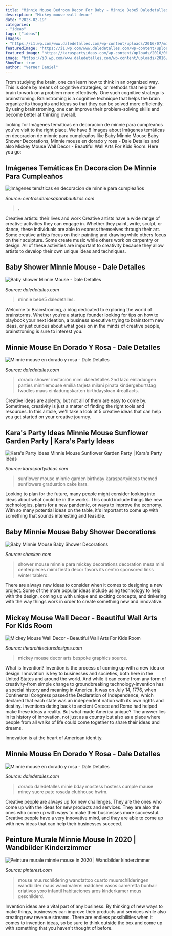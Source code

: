 ```yaml
---
title: "Minnie Mouse Bedroom Decor For Baby ~ Minnie Bebe5 Daledetalles"
description: "Mickey mouse wall decor"
date: "2023-02-19"
categories:
- "ideas"
tags: ["ideas"]
images:
- "https://i1.wp.com/www.daledetalles.com/wp-content/uploads/2016/07/minnie-oro31.jpg"
featuredImage: "https://i1.wp.com/www.daledetalles.com/wp-content/uploads/2016/07/minnie-oro31.jpg"
featured_image: "https://karaspartyideas.com/wp-content/uploads/2016/08/Minnie-Mouse-Sunflower-Garden-Party-via-Karas-Party-Ideas-KarasPartyIdeas.com49.jpg"
image: "https://i0.wp.com/www.daledetalles.com/wp-content/uploads/2016/07/minnie-oro42-1.jpg"
ShowToc: true
author: "Verner Daniel"
---
```



From studying the brain, one can learn how to think in an organized way. This is done by means of cognitive strategies, or methods that help the brain to work on a problem more effectively. One such cognitive strategy is brainstroming. Brainstroming is a cognitive technique that helps the brain organize its thoughts and ideas so that they can be solved more efficiently. By using brainstroming, one can improve their problem-solving skills and become better at thinking overall.

	

		
looking for Imágenes temáticas en decoracion de minnie para cumpleaños you've visit to the right place. We have 8 Images about Imágenes temáticas en decoracion de minnie para cumpleaños like Baby Minnie Mouse Baby Shower Decorations, Minnie mouse en dorado y rosa - Dale Detalles and also Mickey Mouse Wall Decor - Beautiful Wall Arts For Kids Room. Here you go:
		
    
## Imágenes Temáticas En Decoracion De Minnie Para Cumpleaños

<img loading=lazy src="https://centrosdemesaparabautizos.com/wp-content/uploads/2016/09/decoracion-de-minnie-para-cumpleaños-tematicos.jpg" onerror="this.onerror=null;this.src='https://tse3.mm.bing.net/th?id=OIP.vXWUjTFbjQEuhf4Qas0khwHaJU&amp;pid=15.1';" alt="Imágenes temáticas en decoracion de minnie para cumpleaños">

_Source: centrosdemesaparabautizos.com_

>. 

	

Creative artists: their lives and work
Creative artists have a wide range of creative activities they can engage in. Whether they paint, write, sculpt, or dance, these individuals are able to express themselves through their art. Some creative artists focus on their painting and drawing while others focus on their sculpture. Some create music while others work on carpentry or design. All of these activities are important to creativity because they allow artists to develop their own unique ideas and techniques.

    
## Baby Shower Minnie Mouse - Dale Detalles

<img loading=lazy src="https://i1.wp.com/www.daledetalles.com/wp-content/uploads/2016/05/MINNIE-BEBE5.jpg" onerror="this.onerror=null;this.src='https://tse4.mm.bing.net/th?id=OIP.VCW2eyUflbJAMmn4Hj07HQHaE7&amp;pid=15.1';" alt="Baby shower Minnie Mouse - Dale Detalles">

_Source: daledetalles.com_

>minnie bebe5 daledetalles. 

	

Welcome to Brainstroming, a blog dedicated to exploring the world of brainstorms. Whether you’re a startup founder looking for tips on how to playbook your next ideation, a business executive trying to brainstorm new ideas, or just curious about what goes on in the minds of creative people, brainstroming is sure to interest you.

    
## Minnie Mouse En Dorado Y Rosa - Dale Detalles

<img loading=lazy src="https://i0.wp.com/www.daledetalles.com/wp-content/uploads/2016/07/minnie-oro42-1.jpg" onerror="this.onerror=null;this.src='https://tse4.mm.bing.net/th?id=OIP.REE1fNAxVlgvRLT9QqwirAHaHg&amp;pid=15.1';" alt="Minnie mouse en dorado y rosa - Dale Detalles">

_Source: daledetalles.com_

>dorado shower invitación mimi daledetalles 2nd lazo einladungen parties minniemouse emilia tarjeta milani pinata kindergeburtstag twodles maus einladungskarten birthdaysloan 4realfacts. 

	

Creative ideas are aplenty, but not all of them are easy to come by. Sometimes, creativity is just a matter of finding the right tools and resources. In this article, we'll take a look at 5 creative ideas that can help you get started on your creative journey.

    
## Kara&#039;s Party Ideas Minnie Mouse Sunflower Garden Party | Kara&#039;s Party Ideas

<img loading=lazy src="https://karaspartyideas.com/wp-content/uploads/2016/08/Minnie-Mouse-Sunflower-Garden-Party-via-Karas-Party-Ideas-KarasPartyIdeas.com49.jpg" onerror="this.onerror=null;this.src='https://tse1.mm.bing.net/th?id=OIP.QfvgKcD6ojdHYOIQyiqE2AHaLH&amp;pid=15.1';" alt="Kara&#039;s Party Ideas Minnie Mouse Sunflower Garden Party | Kara&#039;s Party Ideas">

_Source: karaspartyideas.com_

>sunflower mouse minnie garden birthday karaspartyideas themed sunflowers graduation cake kara. 

	

Looking to plan for the future, many people might consider looking into ideas about what could be in the works. This could include things like new technologies, plans for a new pandemic, or ways to improve the economy. With so many potential ideas on the table, it's important to come up with something that sounds interesting and feasible.

    
## Baby Minnie Mouse Baby Shower Decorations

<img loading=lazy src="https://www.shacken.com/wp-content/uploads/2019/02/61d9c0aad84ad6c0a1ba899ee12c6173_0.jpg" onerror="this.onerror=null;this.src='https://tse3.mm.bing.net/th?id=OIP.rlKatpjGxb6XkLgSRUC0CwAAAA&amp;pid=15.1';" alt="Baby Minnie Mouse Baby Shower Decorations">

_Source: shacken.com_

>shower mouse minnie para mickey decorations decoration mesa mini centerpieces mimi fiesta decor favors its centro sponsored links winter tablero. 

	

There are always new ideas to consider when it comes to designing a new project. Some of the more popular ideas include using technology to help with the design, coming up with unique and exciting concepts, and tinkering with the way things work in order to create something new and innovative.

    
## Mickey Mouse Wall Decor - Beautiful Wall Arts For Kids Room

<img loading=lazy src="https://thearchitecturedesigns.com/wp-content/uploads/2019/04/15-mickey-mouse-wall-decor-1024x1024.jpg" onerror="this.onerror=null;this.src='https://tse1.mm.bing.net/th?id=OIP.kv3A89CEjVDhDlUvytB_HgHaHa&amp;pid=15.1';" alt="Mickey Mouse Wall Decor - Beautiful Wall Arts For Kids Room">

_Source: thearchitecturedesigns.com_

>mickey mouse decor arts bespoke graphics source. 

	

What is Invention?
Invention is the process of coming up with a new idea or design. Innovation is key to businesses and societies, both here in the United States and around the world. And while it can come from any form of creativity-from simple change to groundbreaking technology-invention has a special history and meaning in America.
It was on July 14, 1776, when Continental Congress passed the Declaration of Independence, which declared that each state was an independent nation with its own rights and destiny. Inventions dating back to ancient Greece and Rome had helped make these ideas a reality. But what made America unique? The answer lies in its history of innovation, not just as a country but also as a place where people from all walks of life could come together to share their ideas and dreams.

Innovation is at the heart of American identity.

    
## Minnie Mouse En Dorado Y Rosa - Dale Detalles

<img loading=lazy src="https://i1.wp.com/www.daledetalles.com/wp-content/uploads/2016/07/minnie-oro31.jpg" onerror="this.onerror=null;this.src='https://tse4.mm.bing.net/th?id=OIP.VCHl8zkEKrNHoUcexDNcmgHaLb&amp;pid=15.1';" alt="Minnie mouse en dorado y rosa - Dale Detalles">

_Source: daledetalles.com_

>dorado daledetalles minie bday mostess hostess cumple mause miney sucre pate rosada clubhouse hwtm. 

	

Creative people are always up for new challenges. They are the ones who come up with the ideas for new products and services. They are also the ones who come up with ways to make their businesses more successful. Creative people have a very innovative mind, and they are able to come up with new ideas that can help their businesses succeed.

    
## Peinture Murale Minnie Mouse In 2020 | Wandbilder Kinderzimmer

<img loading=lazy src="https://i.pinimg.com/736x/2a/56/3c/2a563cc403ba3d2ed0f5464a2b77760b.jpg" onerror="this.onerror=null;this.src='https://tse1.mm.bing.net/th?id=OIP.vC-XNjM-fOMW3nDwK2Jm5QHaNQ&amp;pid=15.1';" alt="Peinture murale minnie mouse in 2020 | Wandbilder kinderzimmer">

_Source: pinterest.com_

>mouse muurschildering wandtattoo cuarto muurschilderingen wandbilder maus wandmalerei mädchen vasos cameretta bunhair criativos yoro infantil habitaciones aros kinderkamer mous geschilderd. 

	

Invention ideas are a vital part of any business. By thinking of new ways to make things, businesses can improve their products and services while also creating new revenue streams. There are endless possibilities when it comes to invention ideas, so be sure to think outside the box and come up with something that you haven't thought of before.


